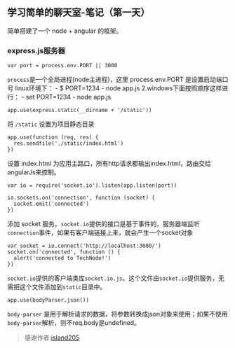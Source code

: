 ## 学习简单的聊天室-笔记（第一天）

简单搭建了一个 node + angular 的框架。

### express.js服务器

```
var port = process.env.PORT || 3000
```

`process`是一个全局进程(node主进程)，这里 process.env.PORT 是设置启动端口号
linux环境下：
    - $ PORT=1234 
    - node app.js
2.windows下面按照顺序这样进行：
    - set PORT=1234 
    - node app.js
```
app.use(express.static(__dirname + '/static'))
```

将 `/static` 设置为项目静态目录
```
app.use(function (req, res) {
  res.sendfile('./static/index.html')
})
```
设置 index.html 为应用主路口，所有http请求都输出index.html，路由交给angularJs来控制。

```
var io = require('socket.io').listen(app.listen(port))

io.sockets.on('connection', function (socket) {
  socket.emit('connected')
})
```

添加 socket 服务。`socket.io`提供的接口是基于事件的，服务器端监听`connection`事件，如果有客户端链接上来，就会产生一个socket对象
```
var socket = io.connect('http://localhost:3000/')
socket.on('connected', function () {
  alert('connected to TechNode!')
})
```

`socket.io`提供的客户端类库`socket.io.js`。这个文件由`socket.io`提供服务，无需把这个文件添加到`static`目录中。

```
app.use(bodyParser.json())
```

`body-parser` 是用于解析请求的数据，将参数转换成json对象来使用；如果不使用`body-parser`解析，则不req.body是undefined。

>感谢作者:[island205](https://github.com/island205)